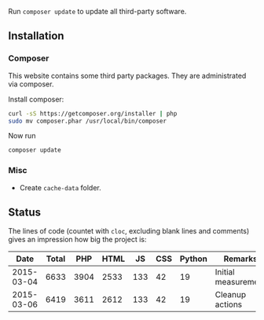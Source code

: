 Run `composer update` to update all third-party software.


## Installation

### Composer

This website contains some third party packages. They are administrated via
composer.

Install composer:

```bash
curl -sS https://getcomposer.org/installer | php
sudo mv composer.phar /usr/local/bin/composer
```

Now run

```bash
composer update
```

### Misc

* Create `cache-data` folder.

## Status

The lines of code (countet with `cloc`, excluding blank lines and comments)
gives an impression how big the project is:


| Date       | Total | PHP  | HTML | JS  | CSS | Python | Remarks
| ---------- | ----- | ---- | ---- | --- | --- | ------ | -------
| 2015-03-04 | 6633  | 3904 | 2533 | 133 | 42  | 19     | Initial measurement
| 2015-03-06 | 6419  | 3611 | 2612 | 133 | 42  | 19     | Cleanup actions